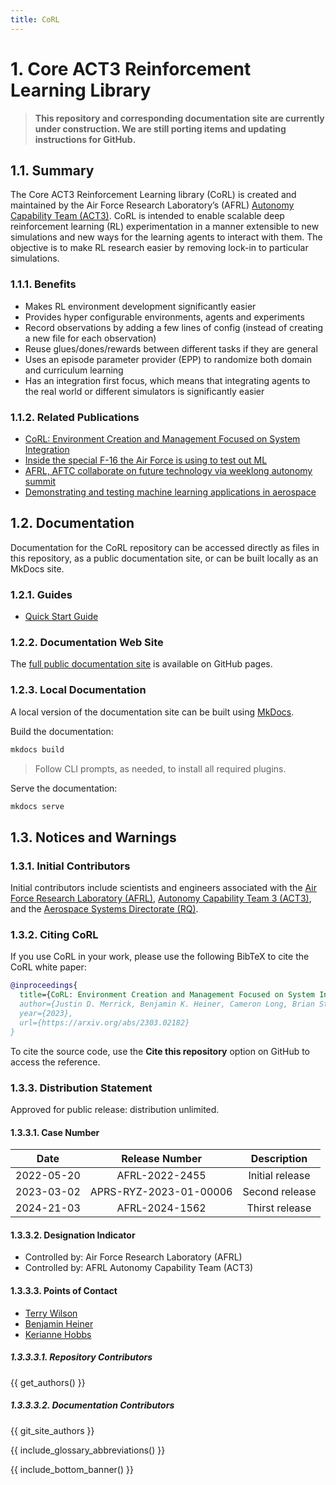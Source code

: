 ```yaml
---
title: CoRL
---
```


<!-- {{ include_top_banner() }} -->

<!-- {{ include_github_badges() }} -->

<!-- {{ include_repo_badges() }} -->

# 1. Core ACT3 Reinforcement Learning Library

> **This repository and corresponding documentation site are currently under construction. We are still porting items and updating instructions for GitHub.**

## 1.1. Summary

The Core ACT3 Reinforcement Learning library (CoRL) is created and maintained by the Air Force Research Laboratory’s (AFRL) [Autonomy Capability Team (ACT3)](https://www.afrl.af.mil/ACT3/). CoRL is intended to enable scalable deep reinforcement learning (RL) experimentation in a manner extensible to new simulations and new ways for the learning agents to interact with them. The objective is to make RL research easier by removing lock-in to particular simulations.

### 1.1.1. Benefits

- Makes RL environment development significantly easier
- Provides hyper configurable environments, agents and experiments
- Record observations by adding a few lines of config (instead of creating a new file for each observation)
- Reuse glues/dones/rewards between different tasks if they are general
- Uses an episode parameter provider (EPP) to randomize both domain and curriculum learning
- Has an integration first focus, which means that integrating agents to the real world or different simulators is significantly easier

### 1.1.2. Related Publications

- [CoRL: Environment Creation and Management Focused on System Integration](https://arxiv.org/abs/2303.02182)
- [Inside the special F-16 the Air Force is using to test out ML](https://breakingdefense.com/2023/01/inside-the-special-f-16-the-air-force-is-using-to-test-out-ML/)
- [AFRL, AFTC collaborate on future technology via weeklong autonomy summit](https://www.wpafb.af.mil/News/Article-Display/Article/3244878/afrl-aftc-collaborate-on-future-technology-via-weeklong-autonomy-summit/)
- [Demonstrating and testing machine learning applications in aerospace](https://aerospaceamerica.aiaa.org/year-in-review/demonstrating-and-testing-artificial-intelligence-applications-in-aerospace/)

## 1.2. Documentation

Documentation for the CoRL repository can be accessed directly as files in this repository, as a public documentation site, or can be built locally as an MkDocs site.

### 1.2.1. Guides

- [Quick Start Guide](guides/quick-start-guide.md)

### 1.2.2. Documentation Web Site

The [full public documentation site](https://act3-ace.github.io/CoRL/) is available on GitHub pages.

### 1.2.3. Local Documentation

A local version of the documentation site can be built using [MkDocs](https://www.mkdocs.org/).

Build the documentation:

```sh
mkdocs build
```

> Follow  CLI prompts, as needed, to install all required plugins.

Serve the documentation:

```sh
mkdocs serve
```

## 1.3. Notices and Warnings

### 1.3.1. Initial Contributors

Initial contributors include scientists and engineers associated with the [Air Force Research Laboratory (AFRL)](https://www.afrl.af.mil/), [Autonomy Capability Team 3 (ACT3)](https://www.afrl.af.mil/ACT3/), and the [Aerospace Systems Directorate (RQ)](https://www.afrl.af.mil/RQ/).

### 1.3.2. Citing CoRL

If you use CoRL in your work, please use the following BibTeX to cite the CoRL white paper:

```bibtex
@inproceedings{
  title={CoRL: Environment Creation and Management Focused on System Integration},
  author={Justin D. Merrick, Benjamin K. Heiner, Cameron Long, Brian Stieber, Steve Fierro, Vardaan Gangal, Madison Blake, Joshua Blackburn},
  year={2023},
  url={https://arxiv.org/abs/2303.02182}
}
```

To cite the source code, use the **Cite this repository** option on GitHub to access the reference.

### 1.3.3. Distribution Statement

Approved for public release: distribution unlimited.

#### 1.3.3.1. Case Number

|    Date    |     Release Number     | Description      |
| :--------: | :--------------------: | :--------------: |
| 2022-05-20 |     AFRL-2022-2455     | Initial release  |
| 2023-03-02 | APRS-RYZ-2023-01-00006 | Second release   |
| 2024-21-03 | AFRL-2024-1562         | Thirst release   |

#### 1.3.3.2. Designation Indicator

- Controlled by: Air Force Research Laboratory (AFRL)
- Controlled by: AFRL Autonomy Capability Team (ACT3)

#### 1.3.3.3. Points of Contact

- [Terry Wilson](mailto:terry.wilson.11@us.af.mil)
- [Benjamin Heiner](mailto:benjamin.heiner@us.af.mil)
- [Kerianne Hobbs](mailto:kerianne.hobbs@us.af.mil)

##### 1.3.3.3.1. Repository Contributors

{{ get_authors() }}

##### 1.3.3.3.2. Documentation Contributors

{{ git_site_authors }}

{{ include_glossary_abbreviations() }}

{{ include_bottom_banner() }}
